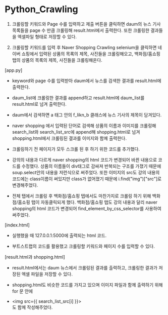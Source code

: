 # Python_Crawling

1. 크롤링할 키워드와 Page 수를 입력하고 제출 버튼을 클릭하면 daum의 뉴스 기사 목록들을 page 수 만큼 크롤링해 result.html에서 출력한다. 또한 크롤링한 결과들을 엑셀파일 형태로 저장할 수 있다.

2. 크롤링할 키워드를 입력 후 Naver Shopping Crawling selenium을 클릭하면 네이버 쇼핑에서 입력된 상품의 목록의 제목, 사진들을 크롤링해오고, 백화점/홈쇼핑 탭의 상품의 목록의 제목, 사진들을 크롤링해온다.

[app.py]
- keyword와 page 수를 입력받아 daum에서 뉴스를 검색한 결과를 result.html에 출력한다.

- daum_list에 크롤링한 결과를 append하고 result.html에 daum_list를 result.html로 넘겨 출력한다.

- daum에서 검색하면 a 태그 안의 f_likn_b 클래스에 뉴스 기사의 제목이 담겨있다.

 - naver shopping 에서 입력된 단어로 검색해 상품의 이름과 이미지를 크롤링해 search_list와 search_list_src에 append해 shopping.html로 넘겨 shopping.html에서 크롤링된 결과를 이미지와 함께 출력한다.

- 크롤링하기 전 페이지가 모두 스크롤 된 후 하기 위한 코드를 추가했다.

- 강의의 내용과 다르게 naver shopping의 html 코드가 변경되어 바뀐 내용으로 코드를 수정했다. 상품의 이름들이 div태그로 감싸져 반복되는 구조를 가졌기 때문에 soup.select안의 내용을 저런식으로 써주었다. 또한 이미지의 src도 강의 내용의 코드에는 class이름이 써있지만 class가 없어졌기 때문에 i.find("img")["src"]로 변경해주었다. 

- 전체 탭에서 크롤링 후 백화점/홈쇼핑 탭에서도 마찬가지로 크롤링 하기 위해 백화점/홈쇼핑 탭이 자동클릭되게 했다. 백화점/홈쇼핑 탭도 강의 내용과 달리 naver shopping의 html 코드가 변경되어 find_element_by_css_selector를 사용하여 써주었다. 

[index.html]
- 실행했을 때  127.0.0.1:5000에 출력되는 html 코드.

- 부트스트랩의 코드를 활용했고 크롤링할 키워드와 페이지 수를 입력할 수 있다. 

[result.html과 shopping.html]
- result.html에서는 daum 뉴스에서 크롤링된 결과를 출력하고, 크롤링한 결과가 저장된 엑셀 파일을 저장할 수 있다. 

- shopping.html도 비슷한 코드를 가지고 있으며 이미지 파일과 함께 출력하기 위해 for 문 안에 <li><img src={{ search_list_src[i] }}></li> 도 함께 작성해주었다. 
